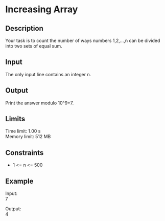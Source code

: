 # Increasing Array

## Description
Your task is to count the number of ways numbers 1,2,…,n can be divided into two sets of equal sum.

## Input

The only input line contains an integer n.

## Output

Print the answer modulo 10^9+7.
## Limits
Time limit: 1.00 s  
Memory limit: 512 MB

## Constraints
- 1 <= n <= 500

## Example

Input:  
7  

Output:  
4